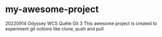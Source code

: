 # my-awesome-project
20220914 Odyssey WCS Quête Git 3
This awesome project is created to experiment git notions like clone, push and pull
